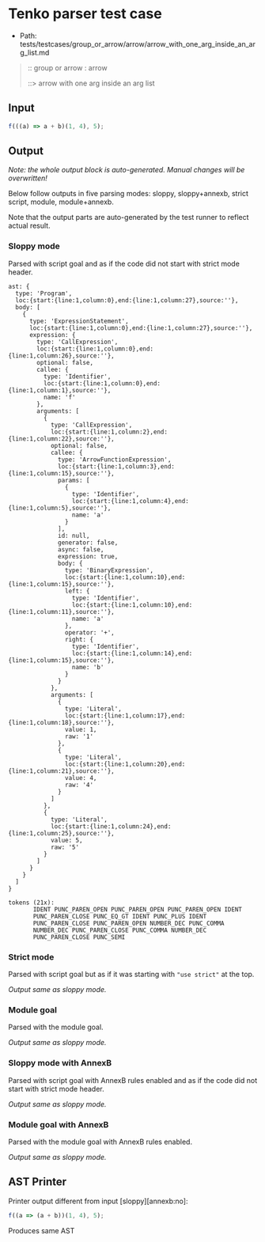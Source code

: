 # Tenko parser test case

- Path: tests/testcases/group_or_arrow/arrow/arrow_with_one_arg_inside_an_arg_list.md

> :: group or arrow : arrow
>
> ::> arrow with one arg inside an arg list

## Input

`````js
f(((a) => a + b)(1, 4), 5);
`````

## Output

_Note: the whole output block is auto-generated. Manual changes will be overwritten!_

Below follow outputs in five parsing modes: sloppy, sloppy+annexb, strict script, module, module+annexb.

Note that the output parts are auto-generated by the test runner to reflect actual result.

### Sloppy mode

Parsed with script goal and as if the code did not start with strict mode header.

`````
ast: {
  type: 'Program',
  loc:{start:{line:1,column:0},end:{line:1,column:27},source:''},
  body: [
    {
      type: 'ExpressionStatement',
      loc:{start:{line:1,column:0},end:{line:1,column:27},source:''},
      expression: {
        type: 'CallExpression',
        loc:{start:{line:1,column:0},end:{line:1,column:26},source:''},
        optional: false,
        callee: {
          type: 'Identifier',
          loc:{start:{line:1,column:0},end:{line:1,column:1},source:''},
          name: 'f'
        },
        arguments: [
          {
            type: 'CallExpression',
            loc:{start:{line:1,column:2},end:{line:1,column:22},source:''},
            optional: false,
            callee: {
              type: 'ArrowFunctionExpression',
              loc:{start:{line:1,column:3},end:{line:1,column:15},source:''},
              params: [
                {
                  type: 'Identifier',
                  loc:{start:{line:1,column:4},end:{line:1,column:5},source:''},
                  name: 'a'
                }
              ],
              id: null,
              generator: false,
              async: false,
              expression: true,
              body: {
                type: 'BinaryExpression',
                loc:{start:{line:1,column:10},end:{line:1,column:15},source:''},
                left: {
                  type: 'Identifier',
                  loc:{start:{line:1,column:10},end:{line:1,column:11},source:''},
                  name: 'a'
                },
                operator: '+',
                right: {
                  type: 'Identifier',
                  loc:{start:{line:1,column:14},end:{line:1,column:15},source:''},
                  name: 'b'
                }
              }
            },
            arguments: [
              {
                type: 'Literal',
                loc:{start:{line:1,column:17},end:{line:1,column:18},source:''},
                value: 1,
                raw: '1'
              },
              {
                type: 'Literal',
                loc:{start:{line:1,column:20},end:{line:1,column:21},source:''},
                value: 4,
                raw: '4'
              }
            ]
          },
          {
            type: 'Literal',
            loc:{start:{line:1,column:24},end:{line:1,column:25},source:''},
            value: 5,
            raw: '5'
          }
        ]
      }
    }
  ]
}

tokens (21x):
       IDENT PUNC_PAREN_OPEN PUNC_PAREN_OPEN PUNC_PAREN_OPEN IDENT
       PUNC_PAREN_CLOSE PUNC_EQ_GT IDENT PUNC_PLUS IDENT
       PUNC_PAREN_CLOSE PUNC_PAREN_OPEN NUMBER_DEC PUNC_COMMA
       NUMBER_DEC PUNC_PAREN_CLOSE PUNC_COMMA NUMBER_DEC
       PUNC_PAREN_CLOSE PUNC_SEMI
`````

### Strict mode

Parsed with script goal but as if it was starting with `"use strict"` at the top.

_Output same as sloppy mode._

### Module goal

Parsed with the module goal.

_Output same as sloppy mode._

### Sloppy mode with AnnexB

Parsed with script goal with AnnexB rules enabled and as if the code did not start with strict mode header.

_Output same as sloppy mode._

### Module goal with AnnexB

Parsed with the module goal with AnnexB rules enabled.

_Output same as sloppy mode._

## AST Printer

Printer output different from input [sloppy][annexb:no]:

````js
f((a => (a + b))(1, 4), 5);
````

Produces same AST
